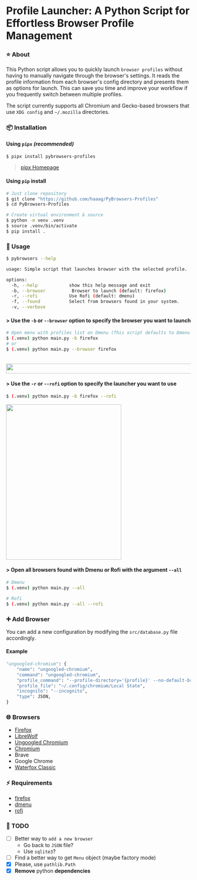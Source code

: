 # Profile Launcher: A Python Script for Effortless Browser Profile Management

### ⭐ About 

This Python script allows you to quickly launch `browser profiles` without having to manually navigate through the browser's settings.
It reads the profile information from each browser's config directory and presents them as options for launch.
This can save you time and improve your workflow if you frequently switch between multiple profiles.

The script currently supports all Chromium and Gecko-based browsers that use `XDG config` and `~/.mozilla` directories. 


### 📦 Installation

#### Using `pipx` _(recommended)_

~~~bash
$ pipx install pybrowsers-profiles
~~~

> [pipx Homepage](https://github.com/pypa/pipx)

#### Using `pip` install

```bash
# Just clone repository
$ git clone "https://github.com/haaag/PyBrowsers-Profiles"
$ cd PyBrowsers-Profiles

# Create virtual environment & source
$ python -m venv .venv
$ source .venv/bin/activate
$ pip install .
```

### 🚀 Usage

```bash
$ pybrowsers --help

usage: Simple script that launches browser with the selected profile. [-h] [-b BROWSER] [-v] [-r] [-f] [-t]

options:
  -h, --help            show this help message and exit
  -b, --browser          Browser to launch (default: firefox)
  -r, --rofi            Use Rofi (default: dmenu)
  -f, --found           Select from browsers found in your system.
  -v, --verbose
```

#### > Use the `-b` or `--browser` option to specify the browser you want to launch

```bash
# Open menu with profiles list on Dmenu (This script defaults to Dmenu as Menu)
$ (.venv) python main.py -b firefox
# or
$ (.venv) python main.py --browser firefox
```

<br>
<img align="center" width="684" height="27" src="https://github.com/haaag/profiles-browser-python/blob/main/.img/firefox-dmenu.png?raw=true">
<br>

#### > Use the `-r` or `--rofi` option to specify the launcher you want to use

```bash
$ (.venv) python main.py -b firefox --rofi
```

<img align="center" width="314" height="423" src="https://github.com/haaag/profiles-browser-python/blob/main/.img/firefox-rofi.png?raw=true">
<br>

#### > Open all browsers found with Dmenu or Rofi with the argument `--all`

```bash
# Dmenu
$ (.venv) python main.py --all

# Rofi
$ (.venv) python main.py --all --rofi
```

### ➕ Add Browser

You can add a new configuration by modifying the `src/database.py` file accordingly.

#### Example

```python
"ungoogled-chromium": {
    "name": "ungoogled-chromium",
    "command": "ungoogled-chromium",
    "profile_command": "--profile-directory='{profile}' --no-default-browser-check",
    "profile_file": "~/.config/chromium/Local State",
    "incognito": "--incognito",
    "type": JSON,
}
```

### 🌐 Browsers

- [Firefox](https://www.mozilla.org/firefox/download/thanks/)
- [LibreWolf](https://librewolf.net/)
- [Ungoogled Chromium](https://github.com/ungoogled-software/ungoogled-chromium)
- [Chromium](https://www.chromium.org/getting-involved/download-chromium/)
- Brave
- Google Chrome
- [Waterfox Classic](https://www.waterfox.net/download/)

### ⚡️ Requirements

- [firefox](https://www.mozilla.org/en-US/firefox/new/)
- [dmenu](https://tools.suckless.org/dmenu/)
- [rofi](https://github.com/davatorium/rofi)

### 🧰 TODO

- [ ] Better way to `add a new browser`
    - Go back to `JSON` file? 
    - Use `sqlite3`?
- [ ] Find a better way to get `Menu` object (maybe factory mode)
- [X] Please, use `pathlib.Path`
- [X] **Remove** python **dependencies**
